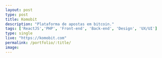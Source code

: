 ```yaml
---
layout: post
type: post
title: Komobit
description: "Plataforma de apostas em bitcoin."
tags: ['ReactJS','PHP', 'Front-end', 'Back-end', 'Design', 'UX/UI']
type: single
live: "https://komobit.com"
permalink: /portfolio/:title/
image: 
---
```

